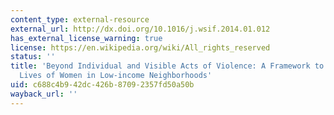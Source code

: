 ```yaml
---
content_type: external-resource
external_url: http://dx.doi.org/10.1016/j.wsif.2014.01.012
has_external_license_warning: true
license: https://en.wikipedia.org/wiki/All_rights_reserved
status: ''
title: 'Beyond Individual and Visible Acts of Violence: A Framework to Examine the
  Lives of Women in Low-income Neighborhoods'
uid: c688c4b9-42dc-426b-8709-2357fd50a50b
wayback_url: ''
---
```

